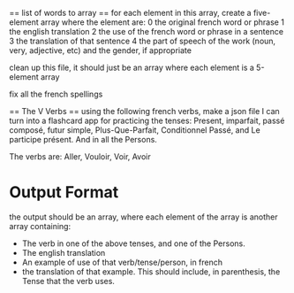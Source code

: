 == list of words to array ==
for each element in this array, create a five-element array where the element are:
0 the original french word or phrase
1 the english translation
2 the use of the french word or phrase in a sentence
3 the translation of that sentence
4 the part of speech of the work (noun, very, adjective, etc) and the gender, if appropriate 


clean up this file, it should just be an array where each element is a 5-element array

fix all the french spellings



== The V Verbs ==
using the following french verbs,  make a json file I can turn into a flashcard app for practicing the tenses: Present, imparfait, passé composé, futur simple, Plus-Que-Parfait, Conditionnel Passé, and Le participe présent. And in all the Persons.

The verbs are: Aller, Vouloir, Voir, Avoir

# Output Format
the output should be an array, where each element of the array is another array containing:
- The verb in one of the above tenses, and one of the Persons.
- The english translation
- An example of use of that verb/tense/person, in french
- the translation of that example. This should include, in parenthesis, the Tense that the verb uses.
